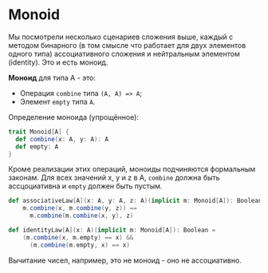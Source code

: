 # Monoid

Мы посмотрели несколько сценариев сложения выше, каждый с методом бинарного (в том смысле что работает для двух элементов одного типа) ассоциативного сложения и нейтральным элементом (identity). Это и есть моноид.

**Моноид** для типа A - это:
- Операция `combine` типа `(A, A) => A`;
- Элемент `empty` типа `A`.

Определение моноида (упрощённое):

```scala
trait Monoid[A] {
  def combine(x: A, y: A): A
  def empty: A
}
```
Кроме реализации этих операций, моноиды подчиняются формальным законам. Для всех значений x, y и z в A, `combine` должна быть ассцоциативна и `empty` должен быть пустым.

```scala
def associativeLaw[A](x: A, y: A, z: A)(implicit m: Monoid[A]): Boolean =
    m.combine(x, m.combine(y, z)) ==
      m.combine(m.combine(x, y), z)

def identityLaw[A](x: A)(implicit m: Monoid[A]): Boolean =
    (m.combine(x, m.empty) == x) &&
      (m.combine(m.empty, x) == x)
```

Вычитание чисел, например, это не моноид - оно не ассоциативно.



